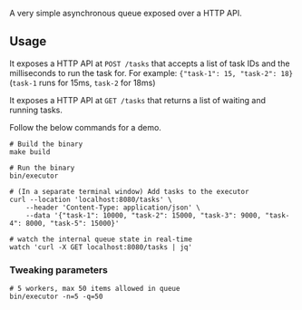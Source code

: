 A very simple asynchronous queue exposed over a HTTP API.

## Usage

It exposes a HTTP API at `POST /tasks` that accepts a list of task IDs and the milliseconds to run the task for.
For example: `{"task-1": 15, "task-2": 18}` (`task-1` runs for 15ms, `task-2` for 18ms)

It exposes a HTTP API at `GET /tasks` that returns a list of waiting and running tasks.

Follow the below commands for a demo.

```shell
# Build the binary
make build

# Run the binary
bin/executor

# (In a separate terminal window) Add tasks to the executor
curl --location 'localhost:8080/tasks' \
    --header 'Content-Type: application/json' \
    --data '{"task-1": 10000, "task-2": 15000, "task-3": 9000, "task-4": 8000, "task-5": 15000}'

# watch the internal queue state in real-time
watch 'curl -X GET localhost:8080/tasks | jq'
```

### Tweaking parameters

```shell
# 5 workers, max 50 items allowed in queue
bin/executor -n=5 -q=50
```

